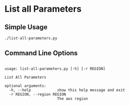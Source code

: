 List all Parameters
=========

## Simple Usage

```
./list-all-parameters.py
```

## Command Line Options

```

usage: list-all-parameters.py [-h] [-r REGION]

List All Parameters

optional arguments:
  -h, --help            show this help message and exit
  -r REGION, --region REGION
                        The aws region

```

